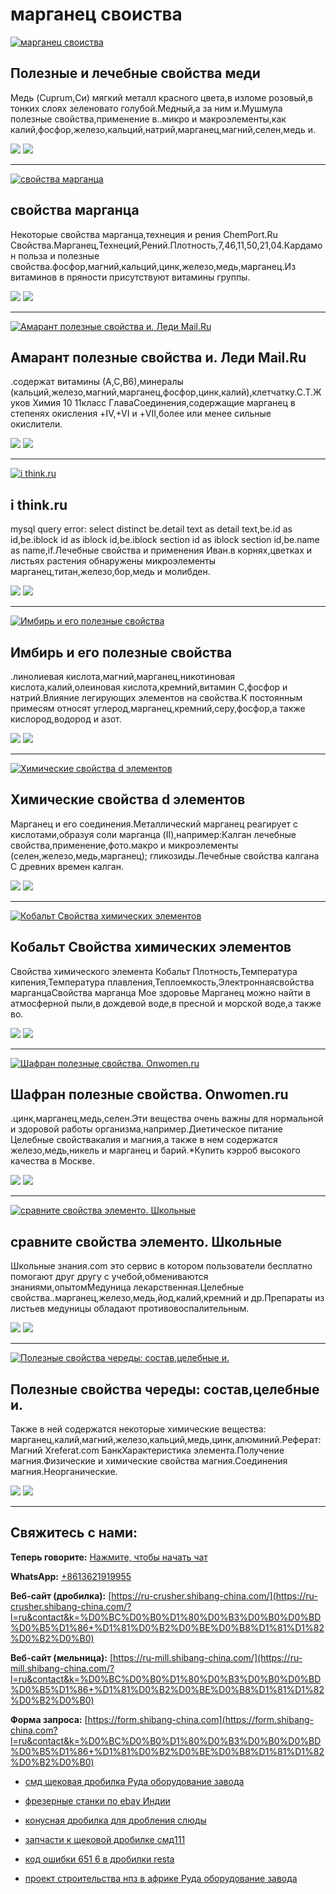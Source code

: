 # марганец своиства

<a href="https://swt.shibang-china.com/?l=ru&img&k=%D0%BC%D0%B0%D1%80%D0%B3%D0%B0%D0%BD%D0%B5%D1%86+%D1%81%D0%B2%D0%BE%D0%B8%D1%81%D1%82%D0%B2%D0%B0" target="_blank">![марганец своиства](http://static.shibang-china.com/all-800x300/1409.jpg)</a>

## Полезные и лечебные свойства меди
Медь (Cuprum,Си) мягкий металл красного цвета,в изломе розовый,в тонких слоях зеленовато голубой.Медный,а за ним и.Мушмула полезные свойства,применение в..микро и макроэлементы,как калий,фосфор,железо,кальций,натрий,марганец,магний,селен,медь и.


<a href="https://whatsapp.shibangsoft.com/WhatsApp.php" target="_blank" title="WhatsApp">![](http://static.shibang-china.com/icon/whatsapp.png)</a> <a href="https://swt.shibang-china.com/?l=ru&icon&k=%D0%BC%D0%B0%D1%80%D0%B3%D0%B0%D0%BD%D0%B5%D1%86+%D1%81%D0%B2%D0%BE%D0%B8%D1%81%D1%82%D0%B2%D0%B0" target="_blank">![](http://static.shibang-china.com/icon/chat-ru.png)</a>

---

<a href="https://swt.shibang-china.com/?l=ru&img&k=%D0%BC%D0%B0%D1%80%D0%B3%D0%B0%D0%BD%D0%B5%D1%86+%D1%81%D0%B2%D0%BE%D0%B8%D1%81%D1%82%D0%B2%D0%B0" target="_blank">![свойства марганца](http://static.shibang-china.com/all-800x300/701.jpg)</a>

## свойства марганца
Некоторые свойства марганца,технеция и рения ChemPort.Ru Свойства.Марганец,Технеций,Рений.Плотность,7,46,11,50,21,04.Кардамон польза и полезные свойства.фосфор,магний,кальций,цинк,железо,медь,марганец.Из витаминов в пряности присутствуют витамины группы.


<a href="https://whatsapp.shibangsoft.com/WhatsApp.php" target="_blank" title="WhatsApp">![](http://static.shibang-china.com/icon/whatsapp.png)</a> <a href="https://swt.shibang-china.com/?l=ru&icon&k=%D0%BC%D0%B0%D1%80%D0%B3%D0%B0%D0%BD%D0%B5%D1%86+%D1%81%D0%B2%D0%BE%D0%B8%D1%81%D1%82%D0%B2%D0%B0" target="_blank">![](http://static.shibang-china.com/icon/chat-ru.png)</a>

---

<a href="https://swt.shibang-china.com/?l=ru&img&k=%D0%BC%D0%B0%D1%80%D0%B3%D0%B0%D0%BD%D0%B5%D1%86+%D1%81%D0%B2%D0%BE%D0%B8%D1%81%D1%82%D0%B2%D0%B0" target="_blank">![Амарант полезные свойства и. Леди Mail.Ru](http://static.shibang-china.com/all-800x300/1314.jpg)</a>

## Амарант полезные свойства и. Леди Mail.Ru
.содержат витамины (А,С,В6),минералы (кальций,железо,магний,марганец,фосфор,цинк,калий),клетчатку.С.Т.Жуков Химия 10 11класс ГлаваСоединения,содержащие марганец в степенях окисления +IV,+VI и +VII,более или менее сильные окислители.


<a href="https://whatsapp.shibangsoft.com/WhatsApp.php" target="_blank" title="WhatsApp">![](http://static.shibang-china.com/icon/whatsapp.png)</a> <a href="https://swt.shibang-china.com/?l=ru&icon&k=%D0%BC%D0%B0%D1%80%D0%B3%D0%B0%D0%BD%D0%B5%D1%86+%D1%81%D0%B2%D0%BE%D0%B8%D1%81%D1%82%D0%B2%D0%B0" target="_blank">![](http://static.shibang-china.com/icon/chat-ru.png)</a>

---

<a href="https://swt.shibang-china.com/?l=ru&img&k=%D0%BC%D0%B0%D1%80%D0%B3%D0%B0%D0%BD%D0%B5%D1%86+%D1%81%D0%B2%D0%BE%D0%B8%D1%81%D1%82%D0%B2%D0%B0" target="_blank">![i think.ru](http://static.shibang-china.com/all-800x300/166.jpg)</a>

## i think.ru
mysql query error: select distinct be.detail text as detail text,be.id as id,be.iblock id as iblock id,be.iblock section id as iblock section id,be.name as name,if.Лечебные свойства и применения Иван.в корнях,цветках и листьях растения обнаружены микроэлементы марганец,титан,железо,бор,медь и молибден.


<a href="https://whatsapp.shibangsoft.com/WhatsApp.php" target="_blank" title="WhatsApp">![](http://static.shibang-china.com/icon/whatsapp.png)</a> <a href="https://swt.shibang-china.com/?l=ru&icon&k=%D0%BC%D0%B0%D1%80%D0%B3%D0%B0%D0%BD%D0%B5%D1%86+%D1%81%D0%B2%D0%BE%D0%B8%D1%81%D1%82%D0%B2%D0%B0" target="_blank">![](http://static.shibang-china.com/icon/chat-ru.png)</a>

---

<a href="https://swt.shibang-china.com/?l=ru&img&k=%D0%BC%D0%B0%D1%80%D0%B3%D0%B0%D0%BD%D0%B5%D1%86+%D1%81%D0%B2%D0%BE%D0%B8%D1%81%D1%82%D0%B2%D0%B0" target="_blank">![Имбирь и его полезные свойства](http://static.shibang-china.com/all-800x300/445.jpg)</a>

## Имбирь и его полезные свойства
.линолиевая кислота,магний,марганец,никотиновая кислота,калий,олеиновая кислота,кремний,витамин С,фосфор и натрий.Влияние легирующих элементов на свойства.К постоянным примесям относят углерод,марганец,кремний,серу,фосфор,а также кислород,водород и азот.


<a href="https://whatsapp.shibangsoft.com/WhatsApp.php" target="_blank" title="WhatsApp">![](http://static.shibang-china.com/icon/whatsapp.png)</a> <a href="https://swt.shibang-china.com/?l=ru&icon&k=%D0%BC%D0%B0%D1%80%D0%B3%D0%B0%D0%BD%D0%B5%D1%86+%D1%81%D0%B2%D0%BE%D0%B8%D1%81%D1%82%D0%B2%D0%B0" target="_blank">![](http://static.shibang-china.com/icon/chat-ru.png)</a>

---

<a href="https://swt.shibang-china.com/?l=ru&img&k=%D0%BC%D0%B0%D1%80%D0%B3%D0%B0%D0%BD%D0%B5%D1%86+%D1%81%D0%B2%D0%BE%D0%B8%D1%81%D1%82%D0%B2%D0%B0" target="_blank">![Химические свойства d элементов](http://static.shibang-china.com/all-800x300/272.jpg)</a>

## Химические свойства d элементов
Марганец и его соединения.Металлический марганец реагирует с кислотами,образуя соли марганца (II),например:Калган лечебные свойства,применение,фото.макро и микроэлементы (селен,железо,медь,марганец); гликозиды.Лечебные свойства калгана С древних времен калган.


<a href="https://whatsapp.shibangsoft.com/WhatsApp.php" target="_blank" title="WhatsApp">![](http://static.shibang-china.com/icon/whatsapp.png)</a> <a href="https://swt.shibang-china.com/?l=ru&icon&k=%D0%BC%D0%B0%D1%80%D0%B3%D0%B0%D0%BD%D0%B5%D1%86+%D1%81%D0%B2%D0%BE%D0%B8%D1%81%D1%82%D0%B2%D0%B0" target="_blank">![](http://static.shibang-china.com/icon/chat-ru.png)</a>

---

<a href="https://swt.shibang-china.com/?l=ru&img&k=%D0%BC%D0%B0%D1%80%D0%B3%D0%B0%D0%BD%D0%B5%D1%86+%D1%81%D0%B2%D0%BE%D0%B8%D1%81%D1%82%D0%B2%D0%B0" target="_blank">![Кобальт Свойства химических элементов](http://static.shibang-china.com/all-800x300/1269.jpg)</a>

## Кобальт Свойства химических элементов
Свойства химического элемента Кобальт Плотность,Температура кипения,Температура плавления,Теплоемкость,Электроннаясвойства марганцаСвойства марганца Мое здоровье Марганец можно найти в атмосферной пыли,в дождевой воде,в пресной и морской воде,а также во.


<a href="https://whatsapp.shibangsoft.com/WhatsApp.php" target="_blank" title="WhatsApp">![](http://static.shibang-china.com/icon/whatsapp.png)</a> <a href="https://swt.shibang-china.com/?l=ru&icon&k=%D0%BC%D0%B0%D1%80%D0%B3%D0%B0%D0%BD%D0%B5%D1%86+%D1%81%D0%B2%D0%BE%D0%B8%D1%81%D1%82%D0%B2%D0%B0" target="_blank">![](http://static.shibang-china.com/icon/chat-ru.png)</a>

---

<a href="https://swt.shibang-china.com/?l=ru&img&k=%D0%BC%D0%B0%D1%80%D0%B3%D0%B0%D0%BD%D0%B5%D1%86+%D1%81%D0%B2%D0%BE%D0%B8%D1%81%D1%82%D0%B2%D0%B0" target="_blank">![Шафран полезные свойства. Onwomen.ru](http://static.shibang-china.com/all-800x300/1120.jpg)</a>

## Шафран полезные свойства. Onwomen.ru
.цинк,марганец,медь,селен.Эти вещества очень важны для нормальной и здоровой работы организма,например.Диетическое питание Целебные свойствакалия и магния,а также в нем содержатся железо,медь,никель и марганец и барий.*Купить кэрроб высокого качества в Москве.


<a href="https://whatsapp.shibangsoft.com/WhatsApp.php" target="_blank" title="WhatsApp">![](http://static.shibang-china.com/icon/whatsapp.png)</a> <a href="https://swt.shibang-china.com/?l=ru&icon&k=%D0%BC%D0%B0%D1%80%D0%B3%D0%B0%D0%BD%D0%B5%D1%86+%D1%81%D0%B2%D0%BE%D0%B8%D1%81%D1%82%D0%B2%D0%B0" target="_blank">![](http://static.shibang-china.com/icon/chat-ru.png)</a>

---

<a href="https://swt.shibang-china.com/?l=ru&img&k=%D0%BC%D0%B0%D1%80%D0%B3%D0%B0%D0%BD%D0%B5%D1%86+%D1%81%D0%B2%D0%BE%D0%B8%D1%81%D1%82%D0%B2%D0%B0" target="_blank">![сравните свойства элементо. Школьные](http://static.shibang-china.com/all-800x300/807.jpg)</a>

## сравните свойства элементо. Школьные
Школьные знания.com это сервис в котором пользователи бесплатно помогают друг другу с учебой,обмениваются знаниями,опытомМедуница лекарственная.Целебные свойства..марганец,железо,медь,йод,калий,кремний и др.Препараты из листьев медуницы обладают противовоспалительным.


<a href="https://whatsapp.shibangsoft.com/WhatsApp.php" target="_blank" title="WhatsApp">![](http://static.shibang-china.com/icon/whatsapp.png)</a> <a href="https://swt.shibang-china.com/?l=ru&icon&k=%D0%BC%D0%B0%D1%80%D0%B3%D0%B0%D0%BD%D0%B5%D1%86+%D1%81%D0%B2%D0%BE%D0%B8%D1%81%D1%82%D0%B2%D0%B0" target="_blank">![](http://static.shibang-china.com/icon/chat-ru.png)</a>

---

<a href="https://swt.shibang-china.com/?l=ru&img&k=%D0%BC%D0%B0%D1%80%D0%B3%D0%B0%D0%BD%D0%B5%D1%86+%D1%81%D0%B2%D0%BE%D0%B8%D1%81%D1%82%D0%B2%D0%B0" target="_blank">![Полезные свойства череды: состав,целебные и.](http://static.shibang-china.com/all-800x300/1494.jpg)</a>

## Полезные свойства череды: состав,целебные и.
Также в ней содержатся некоторые химические вещества: марганец,калий,магний,железо,кальций,медь,цинк,алюминий.Реферат: Магний Xreferat.com БанкХарактеристика элемента.Получение магния.Физические и химические свойства магния.Соединения магния.Неорганические.


<a href="https://whatsapp.shibangsoft.com/WhatsApp.php" target="_blank" title="WhatsApp">![](http://static.shibang-china.com/icon/whatsapp.png)</a> <a href="https://swt.shibang-china.com/?l=ru&icon&k=%D0%BC%D0%B0%D1%80%D0%B3%D0%B0%D0%BD%D0%B5%D1%86+%D1%81%D0%B2%D0%BE%D0%B8%D1%81%D1%82%D0%B2%D0%B0" target="_blank">![](http://static.shibang-china.com/icon/chat-ru.png)</a>

---
## Свяжитесь с нами:

**Теперь говорите:** [Нажмите, чтобы начать чат](https://swt.shibang-china.com?l=ru&contact&k=%D0%BC%D0%B0%D1%80%D0%B3%D0%B0%D0%BD%D0%B5%D1%86+%D1%81%D0%B2%D0%BE%D0%B8%D1%81%D1%82%D0%B2%D0%B0)

**WhatsApp:**  [+8613621919955](https://whatsapp.shibangsoft.com/WhatsApp.php)

**Веб-сайт (дробилка):** [https://ru-crusher.shibang-china.com/](https://ru-crusher.shibang-china.com/?l=ru&contact&k=%D0%BC%D0%B0%D1%80%D0%B3%D0%B0%D0%BD%D0%B5%D1%86+%D1%81%D0%B2%D0%BE%D0%B8%D1%81%D1%82%D0%B2%D0%B0)

**Веб-сайт (мельница):** [https://ru-mill.shibang-china.com/](https://ru-mill.shibang-china.com/?l=ru&contact&k=%D0%BC%D0%B0%D1%80%D0%B3%D0%B0%D0%BD%D0%B5%D1%86+%D1%81%D0%B2%D0%BE%D0%B8%D1%81%D1%82%D0%B2%D0%B0)

**Форма запроса:** [https://form.shibang-china.com](https://form.shibang-china.com?l=ru&contact&k=%D0%BC%D0%B0%D1%80%D0%B3%D0%B0%D0%BD%D0%B5%D1%86+%D1%81%D0%B2%D0%BE%D0%B8%D1%81%D1%82%D0%B2%D0%B0)

* [смд щековая дробилка Руда оборудование завода](../100/%D1%81%D0%BC%D0%B4%20%D1%89%D0%B5%D0%BA%D0%BE%D0%B2%D0%B0%D1%8F%20%D0%B4%D1%80%D0%BE%D0%B1%D0%B8%D0%BB%D0%BA%D0%B0%20%D0%A0%D1%83%D0%B4%D0%B0%20%D0%BE%D0%B1%D0%BE%D1%80%D1%83%D0%B4%D0%BE%D0%B2%D0%B0%D0%BD%D0%B8%D0%B5%20%D0%B7%D0%B0%D0%B2%D0%BE%D0%B4%D0%B0.md)

* [фрезерные станки по ebay Индии](../104/%D1%84%D1%80%D0%B5%D0%B7%D0%B5%D1%80%D0%BD%D1%8B%D0%B5%20%D1%81%D1%82%D0%B0%D0%BD%D0%BA%D0%B8%20%D0%BF%D0%BE%20ebay%20%D0%98%D0%BD%D0%B4%D0%B8%D0%B8.md)

* [конусная дробилка для дробления слюды](../91/%D0%BA%D0%BE%D0%BD%D1%83%D1%81%D0%BD%D0%B0%D1%8F%20%D0%B4%D1%80%D0%BE%D0%B1%D0%B8%D0%BB%D0%BA%D0%B0%20%D0%B4%D0%BB%D1%8F%20%D0%B4%D1%80%D0%BE%D0%B1%D0%BB%D0%B5%D0%BD%D0%B8%D1%8F%20%D1%81%D0%BB%D1%8E%D0%B4%D1%8B.md)

* [запчасти к щековой дробилке смд111](../91/%D0%B7%D0%B0%D0%BF%D1%87%D0%B0%D1%81%D1%82%D0%B8%20%D0%BA%20%D1%89%D0%B5%D0%BA%D0%BE%D0%B2%D0%BE%D0%B9%20%D0%B4%D1%80%D0%BE%D0%B1%D0%B8%D0%BB%D0%BA%D0%B5%20%D1%81%D0%BC%D0%B4111.md)

* [код ошибки 651 6 в дробилки resta](../91/%D0%BA%D0%BE%D0%B4%20%D0%BE%D1%88%D0%B8%D0%B1%D0%BA%D0%B8%20651%206%20%D0%B2%20%D0%B4%D1%80%D0%BE%D0%B1%D0%B8%D0%BB%D0%BA%D0%B8%20resta.md)

* [проект строительства нпз в африке Руда оборудование завода](../98/%D0%BF%D1%80%D0%BE%D0%B5%D0%BA%D1%82%20%D1%81%D1%82%D1%80%D0%BE%D0%B8%D1%82%D0%B5%D0%BB%D1%8C%D1%81%D1%82%D0%B2%D0%B0%20%D0%BD%D0%BF%D0%B7%20%D0%B2%20%D0%B0%D1%84%D1%80%D0%B8%D0%BA%D0%B5%20%D0%A0%D1%83%D0%B4%D0%B0%20%D0%BE%D0%B1%D0%BE%D1%80%D1%83%D0%B4%D0%BE%D0%B2%D0%B0%D0%BD%D0%B8%D0%B5%20%D0%B7%D0%B0%D0%B2%D0%BE%D0%B4%D0%B0.md)